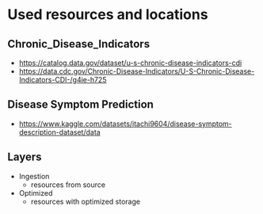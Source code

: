 # Used resources and locations

## Chronic_Disease_Indicators
- https://catalog.data.gov/dataset/u-s-chronic-disease-indicators-cdi
- https://data.cdc.gov/Chronic-Disease-Indicators/U-S-Chronic-Disease-Indicators-CDI-/g4ie-h725

## Disease Symptom Prediction
- https://www.kaggle.com/datasets/itachi9604/disease-symptom-description-dataset/data

## Layers
- Ingestion
  - resources from source
- Optimized
  - resources with optimized storage